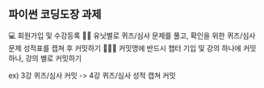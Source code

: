 ## 파이썬 코딩도장 과제

💻 회원가입 및 수강등록
✌🏻 유닛별로 퀴즈/심사 문제를 풀고, 확인을 위한 퀴즈/심사 문제 성적표를 캡쳐 후 커밋하기
🧑🏻‍💻 커밋명에 반드시 챕터 기입 및 강의 하나에 커밋 하나, 강의 별로 커밋하기

ex) 3강 퀴즈/심사 커밋 -> 4강 퀴즈/심사 성적 캡쳐 커밋
